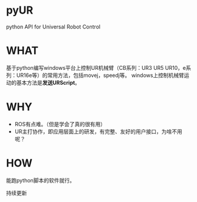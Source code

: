 # pyUR
python API for Universal Robot Control

# WHAT
基于python编写windows平台上控制UR机械臂（CB系列：UR3 UR5 UR10，e系列：UR16e等）的常用方法，包括movej，speedj等。
windows上控制机械臂运动的基本方法是**发送URScript**。
# WHY
+ ROS有点难。（但是学会了真的很有用）
+ UR主打协作，即应用层面上的研发，有完整、友好的用户接口，为啥不用呢？
# HOW
能跑python脚本的软件就行。

持续更新
